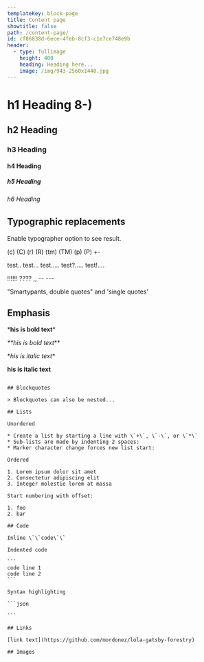```yaml
---
templateKey: block-page
title: Content page
showtitle: false
path: /content-page/
id: cf86838d-6ece-4feb-8cf3-c1e7ce748e9b
header:
  - type: fullimage
    height: 400
    heading: Heading here...
    image: /img/943-2560x1440.jpg
---
```

# h1 Heading 8-)

## h2 Heading

### h3 Heading

#### h4 Heading

##### h5 Heading

###### h6 Heading

## Typographic replacements

Enable typographer option to see result.

(c) (C) (r) (R) (tm) (TM) (p) (P) +-

test.. test... test..... test?..... test!....

!!!!!! ???? ,, -- ---

"Smartypants, double quotes" and 'single quotes'

## Emphasis

\***his is bold text***

*\*\*his is bold text*\*\*

\**his is italic text**

**his is italic text**

~~~trikethrough~~~

## Blockquotes

> Blockquotes can also be nested...

## Lists

Unordered

* Create a list by starting a line with \`+\`, \`-\`, or \`*\`
* Sub-lists are made by indenting 2 spaces:
* Marker character change forces new list start:

Ordered

1. Lorem ipsum dolor sit amet
2. Consectetur adipiscing elit
3. Integer molestie lorem at massa

Start numbering with offset:

1. foo
2. bar

## Code

Inline \`\`code\`\` 

Indented code

```
code line 1
code line 2
```

Syntax highlighting

```json

```

## Links

[link text](https://github.com/mordonez/lola-gatsby-forestry)

## Images
